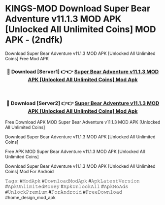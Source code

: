 # KINGS-MOD Download Super Bear Adventure v11.1.3 MOD APK [Unlocked All Unlimited Coins] MOD APK - (2ndfk)
Download Super Bear Adventure v11.1.3 MOD APK [Unlocked All Unlimited Coins] Free Mod APK

<div align="center">
<h3>🔴 Download [Server1] 👉👉 <a href="https://apk-comot.site?title=Super_Bear_Adventure_v11.1.3_MOD_APK_[Unlocked_All_Unlimited_Coins]">Super Bear Adventure v11.1.3 MOD APK [Unlocked All Unlimited Coins] Mod Apk</a></h3><br>

<h3>🔴 Download [Server2] 👉👉 <a href="https://apk-comot.site?title=Super_Bear_Adventure_v11.1.3_MOD_APK_[Unlocked_All_Unlimited_Coins]">Super Bear Adventure v11.1.3 MOD APK [Unlocked All Unlimited Coins] Mod Apk</a></h3>
</div>


Free Download APK MOD Super Bear Adventure v11.1.3 MOD APK [Unlocked All Unlimited Coins]

Download Super Bear Adventure v11.1.3 MOD APK [Unlocked All Unlimited Coins] 

Free APK MOD Super Bear Adventure v11.1.3 MOD APK [Unlocked All Unlimited Coins] 

Download Super Bear Adventure v11.1.3 MOD APK [Unlocked All Unlimited Coins] Mod For Android

𝚃𝚊𝚐𝚜: #𝙼𝚘𝚍𝙰𝚙𝚔 #𝙳𝚘𝚠𝚗𝚕𝚘𝚊𝚍𝙼𝚘𝚍𝙰𝚙𝚔 #𝙰𝚙𝚔𝙻𝚊𝚝𝚎𝚜𝚝𝚅𝚎𝚛𝚜𝚒𝚘𝚗 #𝙰𝚙𝚔𝚄𝚗𝚕𝚒𝚖𝚒𝚝𝚎𝚍𝙼𝚘𝚗𝚎𝚢 #𝙰𝚙𝚔𝚄𝚗𝚕𝚘𝚌𝚔𝙰𝚕𝚕 #𝙰𝚙𝚔𝙽𝚘𝙰𝚍𝚜 #𝚄𝚗𝚕𝚘𝚌𝚔𝙿𝚛𝚎𝚖𝚒𝚞𝚖 #𝙵𝚘𝚛𝙰𝚗𝚍𝚛𝚘𝚒𝚍 #𝙵𝚛𝚎𝚎𝙳𝚘𝚠𝚗𝚕𝚘𝚊𝚍 #home_design_mod_apk